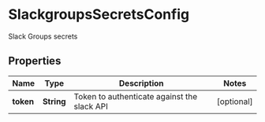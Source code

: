 

# SlackgroupsSecretsConfig

Slack Groups secrets

## Properties

| Name | Type | Description | Notes |
|------------ | ------------- | ------------- | -------------|
|**token** | **String** | Token to authenticate against the slack API |  [optional] |



